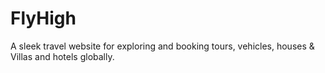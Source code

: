 # FlyHigh
A sleek travel website for exploring and booking tours, vehicles, houses &amp; Villas and hotels globally.
